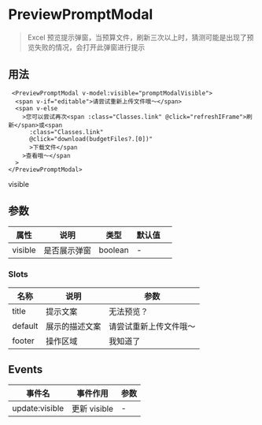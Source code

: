 # PreviewPromptModal

> Excel 预览提示弹窗，当预算文件，刷新三次以上时，猜测可能是出现了预览失败的情况，会打开此弹窗进行提示

## 用法

```vue
 <PreviewPromptModal v-model:visible="promptModalVisible">
  <span v-if="editable">请尝试重新上传文件哦～</span>
  <span v-else
    >您可以尝试再次<span :class="Classes.link" @click="refreshIFrame">刷新</span>或<span
      :class="Classes.link"
      @click="download(budgetFiles?.[0])"
      >下载文件</span
    >查看哦～</span
  >
</PreviewPromptModal>
```
visible

## 参数

| 属性      | 说明                             | 类型                 | 默认值 |     |
| --------- | -------------------------------- | -------------------- | ------ | --- |
| visible    | 是否展示弹窗                         | boolean | -    |


### Slots

| 名称    | 说明                         | 参数            |
| ------- | ---------------------------- | --------------- |
| title |  提示文案 | 无法预览？|
| default |  展示的描述文案 | 请尝试重新上传文件哦～ |
| footer |  操作区域 | 我知道了 |


## Events

| 事件名 | 事件作用 | 参数 |
| --------- | -------------------------------- | -------------------- |
| update:visible    |      更新 visible         |   -    |